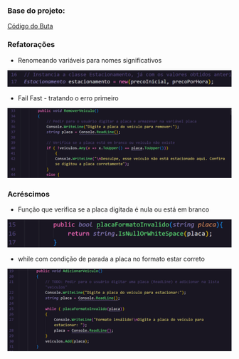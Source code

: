 ### Base do projeto:

[Código do Buta](https://github.com/digitalinnovationone/trilha-net-fundamentos-desafio/blob/main/DesafioFundamentos/Models/Estacionamento.cs)

### Refatorações

* Renomeando variáveis para nomes significativos

![Imagem da instância de um objeto chamado estacionamento, com tipo Estacionamento](image.png)

* Fail Fast - tratando o erro primeiro

![Imagem mostra um if com a condição de erro vindo antes da regra de negócio](image-1.png)

### Acréscimos

* Função que verifica se a placa digitada é nula ou está em branco

![Imagem da função chamada placaFormatoInvalido](image-2.png)

* while com condição de parada a placa no formato estar correto

![Implementação de while que só aceita placa não nula](image-3.png)
